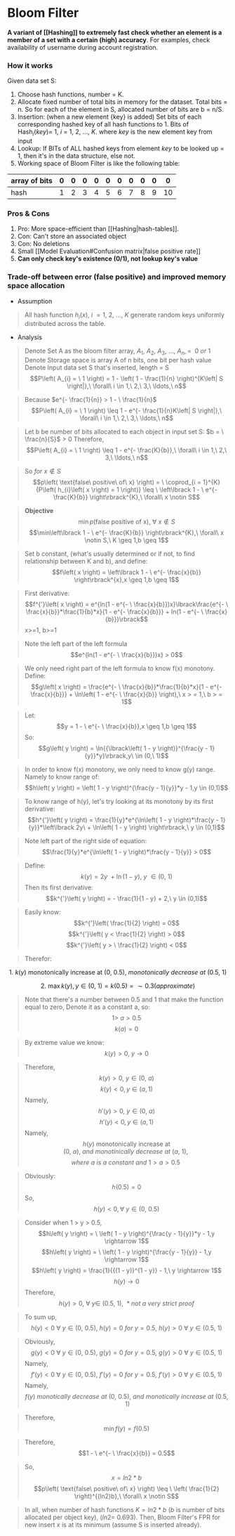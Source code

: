 # Bloom Filter
**A variant of [[Hashing]] to extremely fast check whether an element is a member of a set with a certain (high) accuracy**. For examples, check availability of username during account registration.

### How it works
Given data set S:
1. Choose hash functions, number = K.
2. Allocate fixed number of total bits in memory for the dataset. Total bits = n. So for each of the element in S, allocated number of bits are b = n/S.
3. Insertion: (when a new element {key} is added) Set bits of each corresponding hashed key of all hash functions to 1. $\text{Bits of Hash}_{i}\left( key \right) = \ 1,\ i\  = \ 1,\ 2,\ \ldots,\ K.$ where $key$ is the new element key from input
4.  Lookup: If BITs of ALL hashed keys from element $key$ to be looked up = 1, then it's in the data structure, else not.
5.  Working space of Bloom Filter is like the following table:

  | array of bits | 0 |  0 |  0 |  0 |  0 |  0 |  0 |  0 |  0 |  0|
  | ------------ | -- | -- | -- | --| -- | -- | -- | -- | -- | --|
  | hash            |  1   | 2  | 3  | 4 |  5 |  6 |  7 |  8 |  9 |  10|

### Pros & Cons
1. Pro: More space-efficient than [[Hashing|hash-tables]].
2. Con: Can't store an associated object
3. Con: No deletions
4. Small [[Model Evaluation#Confusion matrix|false positive rate]]
5. **Can only check key's existence (0/1), not lookup key's value**

### Trade-off between error (false positive) and improved memory space allocation
-   Assumption
> All hash function $h_{i}\left( x \right),\ i\  = 1,\ 2,\ \ldots,\ K$ generate random keys uniformly distributed across the table.
-   Analysis

> Denote Set A as the bloom filter array, $A_{1},\ A_{2},\ A_{3},\ \ldots,\ A_{n}, = \ \ 0\ or\ 1$
> Denote Storage space is array A of n bits, one bit per hash value
> Denote Input data set S that's inserted, length = S
$$P\left( A_{i} = \ 1 \right) = 1 - \left( 1 - \frac{1}{n} \right)^{K\left| S \right|},\ \forall\ i \in 1,\ 2,\ 3,\ \ldots,\ n$$

> Because $e^{- \frac{1}{n}} > 1 - \ \frac{1}{n}$
$$P\left( A_{i} = \ 1 \right) \leq 1 - e^{- \frac{1}{n}K\left| S \right|},\ \forall\ i \in 1,\ 2,\ 3,\ \ldots,\ n$$

> Let b be number of bits allocated to each object in input set S: $b = \ \frac{n}{S}$ \> 0
> Therefore,
$$P\left( A_{i} = \ 1 \right) \leq 1 - e^{- \frac{K}{b}},\ \forall\ i \in 1,\ 2,\ 3,\ \ldots,\ n$$

> So $for\ x \notin S$
$$p\left( \text{false\ positive\ of\ x} \right) = \ \coprod_{i = 1}^{K}{P\left( h_{i}\left( x \right) = 1 \right)} \leq \ \left\lbrack 1 - \ e^{- \frac{K}{b}} \right\rbrack^{K},\ \forall\ x \notin S$$

> **Objective**
$$\min{p\left( \text{false\ positive\ of\ x} \right)},\ \forall\ x \notin S$$
$$\min\left\lbrack 1 - \ e^{- \frac{K}{b}} \right\rbrack^{K},\ \forall\ x \notin S,\ K \geq 1,b \geq 1$$

> Set b constant, (what's usually determined or if not, to find relationship between K and b), and define:
$$f\left( x \right) = \left\lbrack 1 - \ e^{- \frac{x}{b}} \right\rbrack^{x},x \geq 1,b \geq 1$$

> First derivative:
> $$f^{'}\left( x \right) = e^{ln(1 - e^{- \ \frac{x}{b}})x}\lbrack\frac{e^{- \ \frac{x}{b}}*\frac{1}{b}*x}{1 - e^{- \frac{x}{b}}} + ln(1 - e^{- \ \frac{x}{b}})\rbrack$$
> x\>=1, b\>=1

> Note the left part of the left formula
$$e^{ln(1 - e^{- \ \frac{x}{b}})x} > 0$$

> We only need right part of the left formula to know f(x) monotony.
> Define:
$$g\left( x \right) = \frac{e^{- \ \frac{x}{b}}*\frac{1}{b}*x}{1 - e^{- \frac{x}{b}}} + \ln\left( 1 - e^{- \ \frac{x}{b}} \right),\ x > = 1,\ b > = 1$$

> Let:
$$y = 1 - \ e^{- \ \frac{x}{b}},x \geq 1,b \geq 1$$
> So:
$$g\left( y \right) = \ln{{\lbrack\left( 1 - y \right)}^{\frac{y - 1}{y}}*y}\rbrack,y\  \in (0,\ 1)$$

> In order to know f(x) monotony, we only need to know g(y) range.
> Namely to know range of:
$$h\left( y \right) = \left( 1 - y \right)^{\frac{y - 1}{y}}*y - 1,y \in (0,1)$$

> To know range of h(y), let's try looking at its monotony by its first
> derivative:
$$h^{'}\left( y \right) = \frac{1}{y}*e^{\ln\left( 1 - y \right)*\frac{y - 1}{y}}*\left\lbrack 2y\  + \ln\left( 1 - y \right) \right\rbrack,\ y \in (0,1)$$

> Note left part of the right side of equation:
$$\frac{1}{y}*e^{\ln\left( 1 - y \right)*\frac{y - 1}{y}} > 0$$

> Define:
$$k\left( y \right) = 2y\  + \ln\left( 1 - y \right),\ y\  \in (0,\ 1)$$
> Then its first derivative:
$$k^{'}\left( y \right) = - \frac{1}{1 - y} + 2,\ y \in (0,1)$$

> Easily know:
$$k^{'}\left( \frac{1}{2} \right) = 0$$
$$k^{'}\left( y < \frac{1}{2} \right) > 0$$
$$k^{'}\left( y > \ \frac{1}{2} \right) < 0$$

> Therefor:

$$1.\ k\left( y \right)\text{\ monotonically\ increase\ at\ }\left( 0,\ 0.5 \right),\ monotonically\ decrease\ at\ \left( 0.5,\ 1 \right)$$

$$2.\ \max{k(y)},y \in \left( 0,\ 1 \right) = k\left( 0.5 \right) = \sim 0.3(approximate)$$

> Note that there's a number between 0.5 and 1 that make the function equal to zero,
> Denote it as a constant a, so:
$$1 > \ a > 0.5$$
$$k\left( a \right) = 0$$

> By extreme value we know:
$$k\left( y \right) > 0,\ y \rightarrow 0$$

> Therefore,
$$k\left( y \right) > 0,\ y \in (0,\ a)$$
$$k\left( y \right) < 0,y \in (a,1)$$
> Namely,
$$h'\left( y \right) > 0,\ y \in (0,\ a)$$
$$h'\left( y \right) < 0,y \in (a,1)$$
> Namely,
$$h\left( y \right)\text{\ monotonically\ increase\ at\ }\left( 0,\ a \right),\ and\ monotinically\ decrease\ at\ \left( a,\ 1 \right),\ $$
$$where\ a\ is\ a\ constant\ and\ 1 > a > 0.5\ $$

> Obviously:
$$h\left( 0.5 \right) = 0$$
> So,
$$h\left( y \right) < 0,\forall\ y \in (0,\ 0.5)$$

> Consider when 1 \> y \> 0.5,
$$h\left( y \right) = \ \left( 1 - y \right)^{\frac{y - 1}{y}}*y - 1,y \rightarrow 1$$
$$h\left( y \right) = \ \left( 1 - y \right)^{\frac{y - 1}{y}} - 1,y \rightarrow 1$$
$$h\left( y \right) = \frac{1}{{(1 - y)}^{1 - y}} - 1,\ y \rightarrow 1$$
$$h\left( y \right) \rightarrow 0$$
> Therefore,
$$h\left( y \right) > 0,\ \forall\ y \in \ \left( 0.5,\ 1 \right),\ *not\ a\ very\ strict\ proof$$

> To sum up,
$$h\left( y \right) < 0\ \forall\ y \in \left( 0,\ 0.5 \right),\ h\left( y \right) = 0\ for\ y = 0.5,\ h\left( y \right) > 0\ \forall\ y \in (0.5,\ 1)$$

> Obviously,
$$g\left( y \right) < 0\ \forall\ y \in \left( 0,\ 0.5 \right),\ g\left( y \right) = 0\ for\ y = 0.5,\ g\left( y \right) > 0\ \forall\ y \in \left( 0.5,\ 1 \right)$$
> Namely,
$$f'\left( y \right) < 0\ \forall\ y \in \left( 0,\ 0.5 \right),\ f'\left( y \right) = 0\ for\ y = 0.5,\ f'\left( y \right) > 0\ \forall\ y \in (0.5,\ 1)$$
> Namely,
$$f(y)\ monotically\ decrease\ at\ \left( 0,\ 0.5 \right),\ and\ monotically\ increase\ at\ (0.5,\ 1)$$

> Therefore,
$$\min{f\left( y \right)} = f\left( 0.5 \right)$$

> Therefore,
$$1 - \ e^{- \ \frac{x}{b}} = 0.5$$

> So,
$$x = ln2*b$$
$$p\left( \text{false\ positive\ of\ x} \right) \leq \ \left( \frac{1}{2} \right)^{(ln2)b},\ \forall\ x \notin S$$

> In all, when number of hash functions $K = ln2 * b$ ($b$ is number of bits allocated per object key), ($ln2 = ~0.693$). Then, Bloom Filter's FPR for new insert $x$ is at its minimum (assume S is inserted already).
